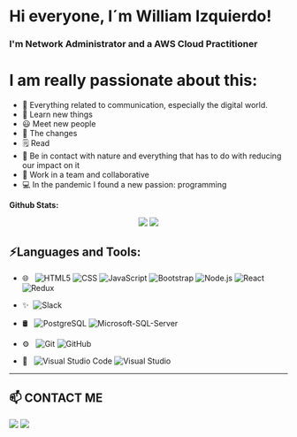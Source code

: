 <!-- <p align='center'>
    <img src='cerebro.png' />
</p> -->

# Hi everyone, I´m William Izquierdo!
### I'm Network Administrator and a AWS Cloud Practitioner 

# I am really passionate about this:
- 💬 Everything related to communication, especially the digital world.
- 🎯 Learn new things
- 😃 Meet new people
- 🚀 The changes
- 🗒 Read
- 🌱 Be in contact with nature and everything that has to do with reducing our impact on it
- 👯 Work in a team and collaborative
- 💻 In the pandemic I found a new passion: programming



**Github Stats:**

<p align="center">

  <img src="https://github-readme-stats.vercel.app/api?username=izquierdow&hide=stars&show_icons=true&theme=dracula&line_height=32">
  <img src="https://github-readme-stats.vercel.app/api/top-langs/?username=izquierdow&count_private=true&theme=dracula">

</p>


## ⚡Languages and Tools:

- 🌐 &nbsp;
  ![HTML5](https://img.shields.io/badge/-HTML5-333333?style=flat&logo=HTML5)
  ![CSS](https://img.shields.io/badge/-CSS-333333?style=flat&logo=CSS3&logoColor=1572B6)
  ![JavaScript](https://img.shields.io/badge/-JavaScript-333333?style=flat&logo=javascript)
  ![Bootstrap](https://img.shields.io/badge/-Bootstrap-333333?style=flat&logo=bootstrap&logoColor=563D7C)
  ![Node.js](https://img.shields.io/badge/-Node.js-333333?style=flat&logo=node.js)
  ![React](https://img.shields.io/badge/-React-333333?style=flat&logo=react)
  ![Redux](https://img.shields.io/badge/-Redux-333333?style=flat&logo=Redux)
  
- ✨&nbsp;
  ![Slack](https://img.shields.io/badge/-Slack-333333?style=flat&logo=Slack)
      
- 🛢 &nbsp;
  ![PostgreSQL](https://img.shields.io/badge/-PostgreSQL-333333?style=flat&logo=PostgreSQL)
  ![Microsoft-SQL-Server](https://img.shields.io/badge/-MicrosoftSQLServer-333333?style=flat&logo=Microsoft-SQL-Server)
  
- ⚙️ &nbsp;
  ![Git](https://img.shields.io/badge/-Git-333333?style=flat&logo=git)
  ![GitHub](https://img.shields.io/badge/-GitHub-333333?style=flat&logo=github)
  
- 🔧 &nbsp;
  ![Visual Studio Code](https://img.shields.io/badge/-Visual%20Studio%20Code-333333?style=flat&logo=visual-studio-code&logoColor=007ACC)
  ![Visual Studio](https://img.shields.io/badge/-VisualStudio-333333?style=flat&logo=Visual-Studio)

___________________________________________

## 📫 CONTACT ME

<a target="_blank" href="https://www.linkedin.com/in/william-izquierdo/"><img src="https://img.shields.io/badge/-LinkedIn-0077B5?style=for-the-badge&logo=Linkedin&logoColor=white"></img></a>
<a target="_blank" href="mailto:izquierdowo@gmail.com"><img src="https://img.shields.io/badge/-Gmail-D14836?style=for-the-badge&logo=Gmail&logoColor=white"></img></a>
